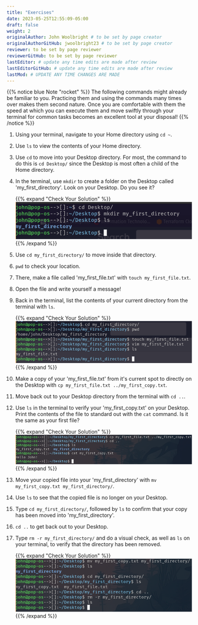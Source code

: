 ```yaml
---
title: "Exercises"
date: 2023-05-25T12:55:09-05:00
draft: false
weight: 2
originalAuthor: John Woolbright # to be set by page creator
originalAuthorGitHub: jwoolbright23 # to be set by page creator
reviewer: to be set by page reviewer
reviewerGitHub: to be set by page reviewer
lastEditor: # update any time edits are made after review
lastEditorGitHub: # update any time edits are made after review
lastMod: # UPDATE ANY TIME CHANGES ARE MADE
---
```


{{% notice blue Note "rocket" %}}
The following commands might already be familiar to you. Practicing them and using the commands many times over makes them second nature. Once you are comfortable with them the speed at which you can execute them and move swiftly through your terminal for common tasks becomes an excellent tool at your disposal!
{{% /notice %}}

1. Using your terminal, navigate to your Home directory using `cd ~`.

1. Use `ls` to view the contents of your Home directory.

1. Use `cd` to move into your Desktop directory. For most, the command to do this is `cd Desktop/` since the Desktop is most often a child of the Home directory.

1. In the terminal, use `mkdir` to create a folder on the Desktop called 'my_first_directory'. Look on your Desktop. Do you see it?

   {{% expand "Check Your Solution" %}}
   ![Image of terminal after changing into the desktop directory, making a directory called my_first_directory and listing directory contents](pictures/my-first-directory.png?classes=border)
   {{% /expand %}}

1. Use `cd my_first_directory/` to move inside that directory.

1. `pwd` to check your location.

1. There, make a file called 'my_first_file.txt' with `touch my_first_file.txt`.

1. Open the file and write yourself a message!

1. Back in the terminal, list the contents of your current directory from the terminal with `ls`.

   {{% expand "Check Your Solution" %}}
   ![Image of terminal after changing into my_first_directory, printing current working directory, making a file called my_first_file.txt, editing the file with vim, and listing directory contents](pictures/my-first-file.png?classes=border)
   {{% /expand %}}

1. Make a copy of your 'my_first_file.txt' from it's current spot to directly on the Desktop with `cp my_first_file.txt ../my_first_copy.txt`.

1. Move back out to your Desktop directory from the terminal with `cd ..`.

1. Use `ls` in the terminal to verify your 'my_first_copy.txt' on your Desktop. Print the contents of the file to standard out with the `cat` command. Is it the same as your first file?

   {{% expand "Check Your Solution" %}}
   ![Image of terminal after copying a file to the Desktop directory, changing into the parent directory, listing directory contents, and concatenating the contents of the copied file](pictures/my-first-copy.png?classes=border)
   {{% /expand %}}

1. Move your copied file into your 'my_first_directory' with `mv my_first_copy.txt my_first_directory/`.

1. Use `ls` to see that the copied file is no longer on your Desktop.

1. Type `cd my_first_directory/`, followed by `ls` to confirm that your copy has been moved into 'my_first_directory'.

1. `cd ..` to get back out to your Desktop.

1. Type `rm -r my_first_directory/` and do a visual check, as well as `ls` on your terminal, to verify that the directory has been removed.

   {{% expand "Check Your Solution" %}}
   ![Image of terminal after moving my_first_copy.txt to my_first_directory, listing directory contents, changing into my_first_directory, listing contents, changing back to parent directory, removing my_first_directory recursively and listing contents to verify removal](pictures/mv-first-copy.png?classes=border)
   {{% /expand %}}